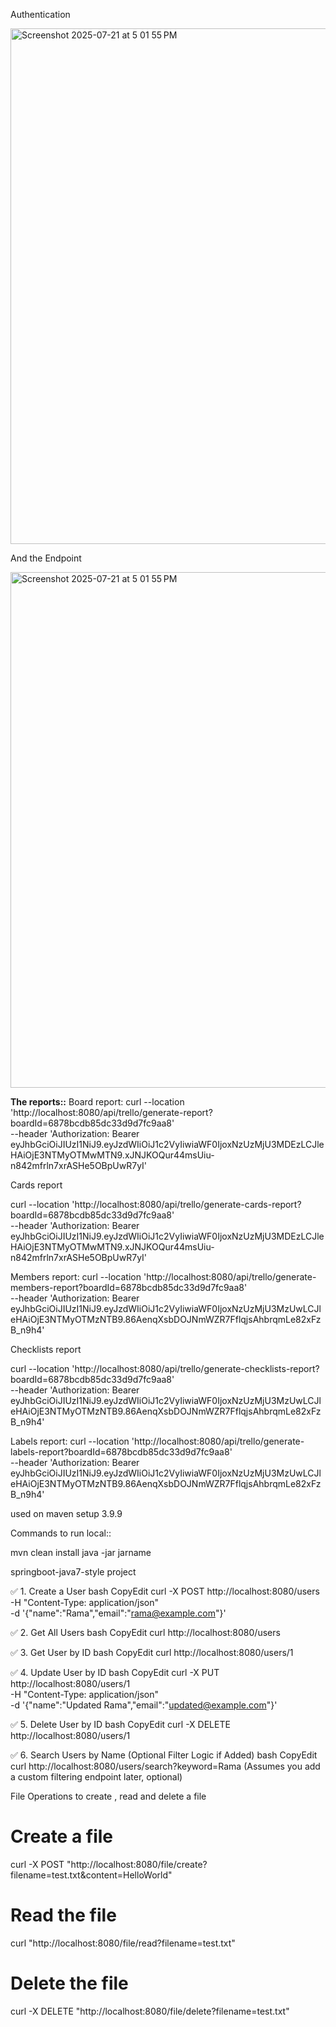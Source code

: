 








Authentication

<img width="1132" height="825" alt="Screenshot 2025-07-21 at 5 01 55 PM" src="https://github.com/user-attachments/assets/842a24b2-f57e-4b63-bbc3-e9b5d7233897" />



And the Endpoint

<img width="1132" height="825" alt="Screenshot 2025-07-21 at 5 01 55 PM" src="https://github.com/user-attachments/assets/0a2b6016-4865-44c4-b0f4-9407ebfc299b" />

**The reports::**
Board report:
curl --location 'http://localhost:8080/api/trello/generate-report?boardId=6878bcdb85dc33d9d7fc9aa8' \
--header 'Authorization: Bearer eyJhbGciOiJIUzI1NiJ9.eyJzdWIiOiJ1c2VyIiwiaWF0IjoxNzUzMjU3MDEzLCJleHAiOjE3NTMyOTMwMTN9.xJNJKOQur44msUiu-n842mfrln7xrASHe5OBpUwR7yI'

Cards report

curl --location 'http://localhost:8080/api/trello/generate-cards-report?boardId=6878bcdb85dc33d9d7fc9aa8' \
--header 'Authorization: Bearer eyJhbGciOiJIUzI1NiJ9.eyJzdWIiOiJ1c2VyIiwiaWF0IjoxNzUzMjU3MDEzLCJleHAiOjE3NTMyOTMwMTN9.xJNJKOQur44msUiu-n842mfrln7xrASHe5OBpUwR7yI'

Members report:
curl --location 'http://localhost:8080/api/trello/generate-members-report?boardId=6878bcdb85dc33d9d7fc9aa8' \
--header 'Authorization: Bearer eyJhbGciOiJIUzI1NiJ9.eyJzdWIiOiJ1c2VyIiwiaWF0IjoxNzUzMjU3MzUwLCJleHAiOjE3NTMyOTMzNTB9.86AenqXsbDOJNmWZR7FflqjsAhbrqmLe82xFzB_n9h4'

Checklists report

curl --location 'http://localhost:8080/api/trello/generate-checklists-report?boardId=6878bcdb85dc33d9d7fc9aa8' \
--header 'Authorization: Bearer eyJhbGciOiJIUzI1NiJ9.eyJzdWIiOiJ1c2VyIiwiaWF0IjoxNzUzMjU3MzUwLCJleHAiOjE3NTMyOTMzNTB9.86AenqXsbDOJNmWZR7FflqjsAhbrqmLe82xFzB_n9h4'

Labels report:
curl --location 'http://localhost:8080/api/trello/generate-labels-report?boardId=6878bcdb85dc33d9d7fc9aa8' \
--header 'Authorization: Bearer eyJhbGciOiJIUzI1NiJ9.eyJzdWIiOiJ1c2VyIiwiaWF0IjoxNzUzMjU3MzUwLCJleHAiOjE3NTMyOTMzNTB9.86AenqXsbDOJNmWZR7FflqjsAhbrqmLe82xFzB_n9h4'

















used on maven setup 3.9.9


Commands to run local::

mvn clean install
java -jar jarname

springboot-java7-style project


✅ 1. Create a User
bash
CopyEdit
curl -X POST http://localhost:8080/users \
  -H "Content-Type: application/json" \
  -d '{"name":"Rama","email":"rama@example.com"}'

✅ 2. Get All Users
bash
CopyEdit
curl http://localhost:8080/users

✅ 3. Get User by ID
bash
CopyEdit
curl http://localhost:8080/users/1

✅ 4. Update User by ID
bash
CopyEdit
curl -X PUT http://localhost:8080/users/1 \
  -H "Content-Type: application/json" \
  -d '{"name":"Updated Rama","email":"updated@example.com"}'

✅ 5. Delete User by ID
bash
CopyEdit
curl -X DELETE http://localhost:8080/users/1

✅ 6. Search Users by Name (Optional Filter Logic if Added)
bash
CopyEdit
curl http://localhost:8080/users/search?keyword=Rama
(Assumes you add a custom filtering endpoint later, optional)




File Operations to create , read and delete a file

# Create a file
curl -X POST "http://localhost:8080/file/create?filename=test.txt&content=HelloWorld"

# Read the file
curl "http://localhost:8080/file/read?filename=test.txt"

# Delete the file
curl -X DELETE "http://localhost:8080/file/delete?filename=test.txt"

